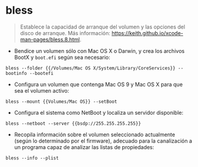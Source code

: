 # bless

> Establece la capacidad de arranque del volumen y las opciones del disco de arranque.
> Más información: <https://keith.github.io/xcode-man-pages/bless.8.html>.

- Bendice un volumen sólo con Mac OS X o Darwin, y crea los archivos BootX y `boot.efi` según sea necesario:

`bless --folder {{/Volumes/Mac OS X/System/Library/CoreServices}} --bootinfo --bootefi`

- Configura un volumen que contenga Mac OS 9 y Mac OS X para que sea el volumen activo:

`bless --mount {{Volumes/Mac OS}} --setBoot`

- Configura el sistema como NetBoot y localiza un servidor disponible:

`bless --netboot --server {{bsdp://255.255.255.255}}`

- Recopila información sobre el volumen seleccionado actualmente (según lo determinado por el firmware), adecuado para la canalización a un programa capaz de analizar las listas de propiedades:

`bless --info --plist`
